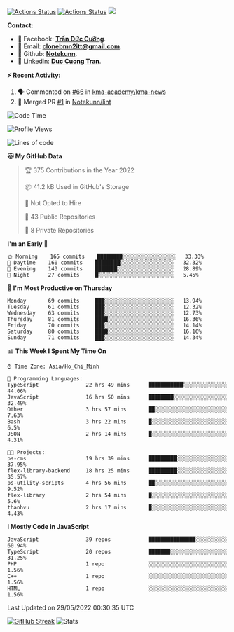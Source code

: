 [![Actions Status](https://github.com/Notekunn/Notekunn/workflows/wakatime-stats/badge.svg)](https://github.com/Notekunn/Notekunn/actions)
[![Actions Status](https://github.com/Notekunn/Notekunn/workflows/update-gh-activity/badge.svg)](https://github.com/Notekunn/Notekunn/actions)
![](https://visitor-badge.glitch.me/badge?page_id=notekunn.notekunn)

<!--![Notekunn](https://count.getloli.com/get/@notekunn)-->

<!--![Meme](https://media1.tenor.com/images/1c6140897565e34a4e98f618e220dc0d/tenor.gif)-->

<!--![Personal npm card](https://i.imgur.com/mi8nZo1.png)-->

**Contact:**

- 🐋 Facebook: **[Trần Đức Cường](https://www.facebook.com/ShiinDz)**.
- 🐍 Email: **[clonebmn2itt@gmail.com](mailto:clonebmn2itt@gmail.com)**.
- 🐬 Github: **[Notekunn](https://github.com/Notekunn)**.
- 🐬 Linkedin: **[Duc Cuong Tran](https://www.linkedin.com/in/notekunn/)**.

**:zap: Recent Activity:**

<!--START_SECTION:activity-->
1. 🗣 Commented on [#66](https://github.com/kma-academy/kma-news/issues/66) in [kma-academy/kma-news](https://github.com/kma-academy/kma-news)
2. 🎉 Merged PR [#1](https://github.com/Notekunn/lint/pull/1) in [Notekunn/lint](https://github.com/Notekunn/lint)
<!--END_SECTION:activity-->

<!--START_SECTION:waka-->
![Code Time](http://img.shields.io/badge/Code%20Time-0%20secs-blue)

![Profile Views](http://img.shields.io/badge/Profile%20Views-1-blue)

![Lines of code](https://img.shields.io/badge/From%20Hello%20World%20I%27ve%20Written-333%20Thousand%20lines%20of%20code-blue)

**🐱 My GitHub Data** 

> 🏆 375 Contributions in the Year 2022
 > 
> 📦 41.2 kB Used in GitHub's Storage 
 > 
> 🚫 Not Opted to Hire
 > 
> 📜 43 Public Repositories 
 > 
> 🔑 8 Private Repositories  
 > 
**I'm an Early 🐤** 

```text
🌞 Morning    165 commits    ████████░░░░░░░░░░░░░░░░░   33.33% 
🌆 Daytime    160 commits    ████████░░░░░░░░░░░░░░░░░   32.32% 
🌃 Evening    143 commits    ███████░░░░░░░░░░░░░░░░░░   28.89% 
🌙 Night      27 commits     █░░░░░░░░░░░░░░░░░░░░░░░░   5.45%

```
📅 **I'm Most Productive on Thursday** 

```text
Monday       69 commits     ███░░░░░░░░░░░░░░░░░░░░░░   13.94% 
Tuesday      61 commits     ███░░░░░░░░░░░░░░░░░░░░░░   12.32% 
Wednesday    63 commits     ███░░░░░░░░░░░░░░░░░░░░░░   12.73% 
Thursday     81 commits     ████░░░░░░░░░░░░░░░░░░░░░   16.36% 
Friday       70 commits     ███░░░░░░░░░░░░░░░░░░░░░░   14.14% 
Saturday     80 commits     ████░░░░░░░░░░░░░░░░░░░░░   16.16% 
Sunday       71 commits     ███░░░░░░░░░░░░░░░░░░░░░░   14.34%

```


📊 **This Week I Spent My Time On** 

```text
⌚︎ Time Zone: Asia/Ho_Chi_Minh

💬 Programming Languages: 
TypeScript               22 hrs 49 mins      ███████████░░░░░░░░░░░░░░   44.06% 
JavaScript               16 hrs 50 mins      ████████░░░░░░░░░░░░░░░░░   32.49% 
Other                    3 hrs 57 mins       ██░░░░░░░░░░░░░░░░░░░░░░░   7.63% 
Bash                     3 hrs 22 mins       █░░░░░░░░░░░░░░░░░░░░░░░░   6.5% 
JSON                     2 hrs 14 mins       █░░░░░░░░░░░░░░░░░░░░░░░░   4.31%

🐱‍💻 Projects: 
ps-cms                   19 hrs 39 mins      █████████░░░░░░░░░░░░░░░░   37.95% 
flex-library-backend     18 hrs 25 mins      █████████░░░░░░░░░░░░░░░░   35.57% 
ps-utility-scripts       4 hrs 56 mins       ██░░░░░░░░░░░░░░░░░░░░░░░   9.52% 
flex-library             2 hrs 54 mins       █░░░░░░░░░░░░░░░░░░░░░░░░   5.6% 
thanhvu                  2 hrs 17 mins       █░░░░░░░░░░░░░░░░░░░░░░░░   4.43%

```

**I Mostly Code in JavaScript** 

```text
JavaScript               39 repos            ███████████████░░░░░░░░░░   60.94% 
TypeScript               20 repos            ███████░░░░░░░░░░░░░░░░░░   31.25% 
PHP                      1 repo              ░░░░░░░░░░░░░░░░░░░░░░░░░   1.56% 
C++                      1 repo              ░░░░░░░░░░░░░░░░░░░░░░░░░   1.56% 
HTML                     1 repo              ░░░░░░░░░░░░░░░░░░░░░░░░░   1.56%

```



 Last Updated on 29/05/2022 00:30:35 UTC
<!--END_SECTION:waka-->
<!--START_SECTION:random-qoutes-->
<!--END_SECTION:random-qoutes-->

[![GitHub Streak](http://github-readme-streak-stats.herokuapp.com?user=notekunn&theme=radical&date_format=j%2Fn%5B%2FY%5D)](https://git.io/streak-stats)
![Stats](https://github-readme-stats.vercel.app/api?username=notekunn&show_icons=true&theme=radical&count_private=true)



